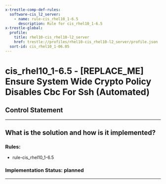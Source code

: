 ```yaml
---
x-trestle-comp-def-rules:
  software-cis_l2_server:
    - name: rule-cis_rhel10_1-6.5
      description: Rule for cis_rhel10_1-6.5
x-trestle-global:
  profile:
    title: rhel10-cis_rhel10-l2_server
    href: trestle://profiles/rhel10-cis_rhel10-l2_server/profile.json
  sort-id: cis_rhel10_1-06.05
---
```


# cis_rhel10_1-6.5 - \[REPLACE_ME\] Ensure System Wide Crypto Policy Disables Cbc For Ssh (Automated)

## Control Statement

______________________________________________________________________

## What is the solution and how is it implemented?

<!-- For implementation status enter one of: implemented, partial, planned, alternative, not-applicable -->

<!-- Note that the list of rules under ### Rules: is read-only and changes will not be captured after assembly to JSON -->

<!-- Add control implementation description here for control: cis_rhel10_1-6.5 -->

### Rules:

  - rule-cis_rhel10_1-6.5

### Implementation Status: planned

______________________________________________________________________
